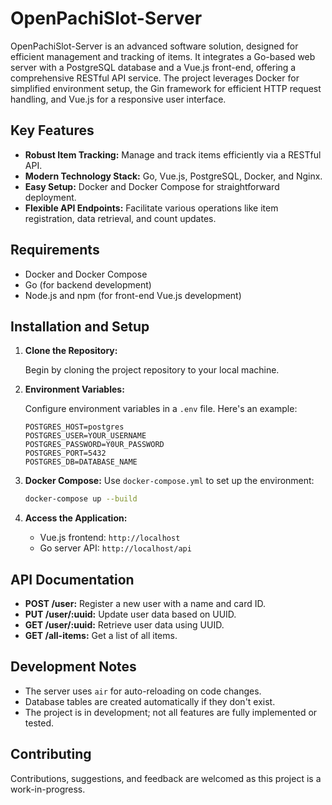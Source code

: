 # OpenPachiSlot-Server

OpenPachiSlot-Server is an advanced software solution, designed for efficient management and tracking of items. It integrates a Go-based web server with a PostgreSQL database and a Vue.js front-end, offering a comprehensive RESTful API service. The project leverages Docker for simplified environment setup, the Gin framework for efficient HTTP request handling, and Vue.js for a responsive user interface.

## Key Features

- **Robust Item Tracking:** Manage and track items efficiently via a RESTful API.
- **Modern Technology Stack:** Go, Vue.js, PostgreSQL, Docker, and Nginx.
- **Easy Setup:** Docker and Docker Compose for straightforward deployment.
- **Flexible API Endpoints:** Facilitate various operations like item registration, data retrieval, and count updates.

## Requirements

- Docker and Docker Compose
- Go (for backend development)
- Node.js and npm (for front-end Vue.js development)

## Installation and Setup

1. **Clone the Repository:**

    Begin by cloning the project repository to your local machine.

2. **Environment Variables:**

    Configure environment variables in a `.env` file. Here's an example:

    ```
    POSTGRES_HOST=postgres
    POSTGRES_USER=YOUR_USERNAME
    POSTGRES_PASSWORD=Y0UR_PASSWORD
    POSTGRES_PORT=5432
    POSTGRES_DB=DATABASE_NAME
    ```

3. **Docker Compose:**
   Use `docker-compose.yml` to set up the environment:
   ```bash
   docker-compose up --build
   ```

4. **Access the Application:**
   - Vue.js frontend: `http://localhost`
   - Go server API: `http://localhost/api`

## API Documentation

- **POST /user:** Register a new user with a name and card ID.
- **PUT /user/:uuid:** Update user data based on UUID.
- **GET /user/:uuid:** Retrieve user data using UUID.
- **GET /all-items:** Get a list of all items.

## Development Notes

- The server uses `air` for auto-reloading on code changes.
- Database tables are created automatically if they don't exist.
- The project is in development; not all features are fully implemented or tested.

## Contributing

Contributions, suggestions, and feedback are welcomed as this project is a work-in-progress.